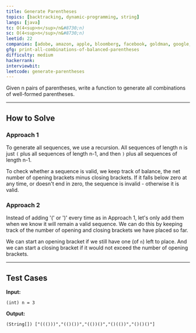 ```yaml
---
title: Generate Parentheses
topics: [backtracking, dynamic-programming, string]
langs: [java]
tc: O(4<sup>n</sup>/n&#8730;n)
sc: O(4<sup>n</sup>/n&#8730;n)
leetid: 22
companies: [adobe, amazon, apple, bloomberg, facebook, goldman, google, microsoft, uber]
gfg: print-all-combinations-of-balanced-parentheses
difficulty: medium
hackerrank: 
interviewbit: 
leetcode: generate-parentheses
---
```


Given n pairs of parentheses, write a function to generate all combinations of well-formed parentheses.

---
## How to Solve

### Approach 1
To generate all sequences, we use a recursion. 
All sequences of length n is just `(` plus all sequences of length n-1, and then `)` plus all sequences of length n-1.

To check whether a sequence is valid, we keep track of balance, 
the net number of opening brackets minus closing brackets. 
If it falls below zero at any time, or doesn't end in zero, the sequence is invalid - otherwise it is valid.

### Approach 2
Instead of adding '(' or ')' every time as in Approach 1, 
let's only add them when we know it will remain a valid sequence.
We can do this by keeping track of the number of opening and closing brackets we have placed so far.

We can start an opening bracket if we still have one (of `n`) left to place. 
And we can start a closing bracket if it would not exceed the number of opening brackets.

---
## Test Cases

**Input:**

    (int) n = 3

**Output:**

    (String[]) ["((()))","(()())","(())()","()(())","()()()"] 

